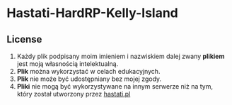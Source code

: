 # Hastati-HardRP-Kelly-Island
## License
1. Każdy plik podpisany moim imieniem i nazwiskiem dalej zwany **plikiem** jest moją własnością intelektualną.
2. **Plik** można wykorzystać w celach edukacyjnych.
3. **Plik** nie może być udostępniany bez mojej zgody.
4. **Pliki** nie mogą być wykorzystywane na innym serwerze niż na tym, który został utworzony przez [hastati.pl](http://hastati.pl)
